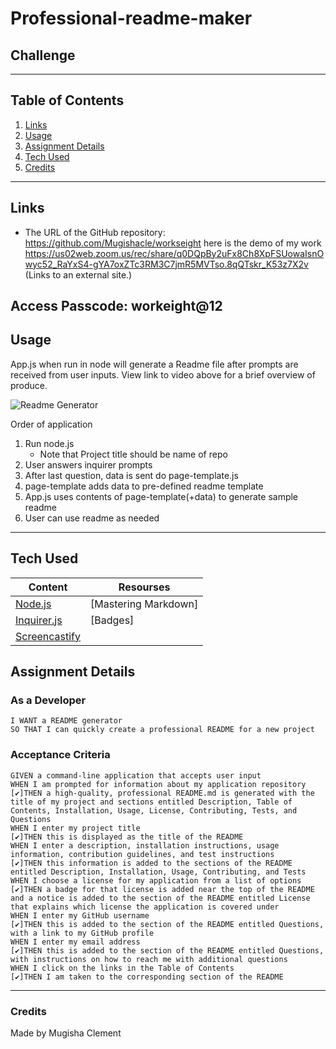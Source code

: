 # Professional-readme-maker

## Challenge 
---
## Table of Contents
1. [Links](#links)
1. [Usage](#usage)
1. [Assignment Details](#assignment-details)
1. [Tech Used](#tech-used)
1. [Credits](#credits)
---
## Links
* The URL of the GitHub repository: https://github.com/Mugishacle/workseight
here is the demo of my work
https://us02web.zoom.us/rec/share/q0DQpBy2uFx8Ch8XpFSUowaIsnOwyc52_RaYxS4-gYA7oxZTc3RM3C7jmR5MVTso.8qQTskr_K53z7X2v (Links to an external site.)

Access Passcode: workeight@12
---
## Usage

App.js when run in node will generate a Readme file after prompts are received from user inputs. View link to video above for a brief overview of produce. 

<img alt="Readme Generator" src="assets/code-overview.png">

Order of application
1. Run node.js
    * Note that Project title should be name of repo
1. User answers inquirer prompts
1. After last question, data is sent do page-template.js
1. page-template adds data to pre-defined readme template
1. App.js uses contents of page-template(+data) to generate sample readme
1. User can use readme as needed

---
## Tech Used
Content | Resourses
--------| ---------
[Node.js](https://nodejs.org/api/fs.html) | [Mastering Markdown]
[Inquirer.js](https://www.npmjs.com/package/inquirer) | [Badges]
[Screencastify](https://www.screencastify.com) |


## Assignment Details

### As a Developer
```
I WANT a README generator
SO THAT I can quickly create a professional README for a new project
```

### Acceptance Criteria
```
GIVEN a command-line application that accepts user input
WHEN I am prompted for information about my application repository
[✔️]THEN a high-quality, professional README.md is generated with the title of my project and sections entitled Description, Table of Contents, Installation, Usage, License, Contributing, Tests, and Questions
WHEN I enter my project title
[✔️]THEN this is displayed as the title of the README
WHEN I enter a description, installation instructions, usage information, contribution guidelines, and test instructions
[✔️]THEN this information is added to the sections of the README entitled Description, Installation, Usage, Contributing, and Tests
WHEN I choose a license for my application from a list of options
[✔️]THEN a badge for that license is added near the top of the README and a notice is added to the section of the README entitled License that explains which license the application is covered under
WHEN I enter my GitHub username
[✔️]THEN this is added to the section of the README entitled Questions, with a link to my GitHub profile
WHEN I enter my email address
[✔️]THEN this is added to the section of the README entitled Questions, with instructions on how to reach me with additional questions
WHEN I click on the links in the Table of Contents
[✔️]THEN I am taken to the corresponding section of the README
```
---
### Credits
Made by Mugisha Clement

